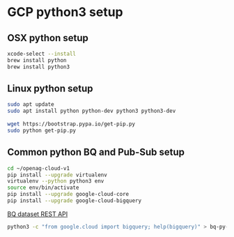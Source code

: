 # GCP python3 setup 

## OSX python setup
```bash
xcode-select --install
brew install python
brew install python3
```

## Linux python setup
```bash
sudo apt update
sudo apt install python python-dev python3 python3-dev
 
wget https://bootstrap.pypa.io/get-pip.py
sudo python get-pip.py
```

## Common python BQ and Pub-Sub setup
```bash
cd ~/openag-cloud-v1
pip install --upgrade virtualenv
virtualenv --python python3 env
source env/bin/activate
pip install --upgrade google-cloud-core
pip install --upgrade google-cloud-bigquery
```

[BQ dataset REST API](https://cloud.google.com/bigquery/docs/reference/rest/v2/datasets/list)

```bash
python3 -c "from google.cloud import bigquery; help(bigquery)" > bq-py-docs.txt
```


